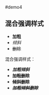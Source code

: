 #demo4

## 混合强调样式

- **加粗**
- *倾斜*
- ~~删除~~

混合强调样式：

- ***加粗倾斜***
- **~~加粗删除~~**
- **~~倾斜删除~~**
- ***~~加粗倾斜删除~~***